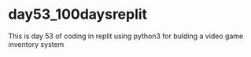 # day53_100daysreplit
This is day 53 of coding in replit using python3 for bulding a video game inventory system 
